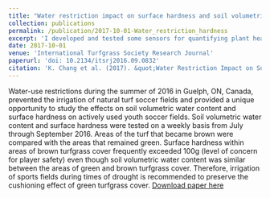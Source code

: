 ```yaml
---
title: "Water restriction impact on surface hardness and soil volumetric water content on recreational sports fields"
collection: publications
permalink: /publication/2017-10-01-Water_restriction_hardness
excerpt: 'I developed and tested some sensors for quantifying plant healthy and canopy structure. Water restriction was issued during the summer of 2016 in Guelph, so I used that chance to see how soil water and irrigation influence the field using tools I developed.'
date: 2017-10-01
venue: 'International Turfgrass Society Research Journal'
paperurl: 'doi: 10.2134/itsrj2016.09.0832'
citation: 'K. Chang et al. (2017). &quot;Water Restriction Impact on Surface Hardness and Soil Volumetric Water Content on Recreational Sports Fields.&quot; <i>International Turfgrass Society Research Journal</i>. 13:1–5.'
---
```

Water-use restrictions during the summer of 2016 in Guelph, ON, Canada, prevented the irrigation of natural turf soccer fields and provided a unique opportunity to study the effects on soil volumetric water content and surface hardness on actively used youth soccer fields. Soil volumetric water content and surface hardness were tested on a weekly basis from July through September 2016. Areas of the turf that became brown were compared with the areas that remained green. Surface hardness within areas of brown turfgrass cover frequently exceeded 100g (level of concern for player safety) even though soil volumetric water content was similar between the areas of green and brown turfgrass cover. Therefore, irrigation of sports fields during times of drought is recommended to preserve the cushioning effect of green turfgrass cover.
[Download paper here](http://changks.github.io/files/Water_restriction_hardness.pdf)



